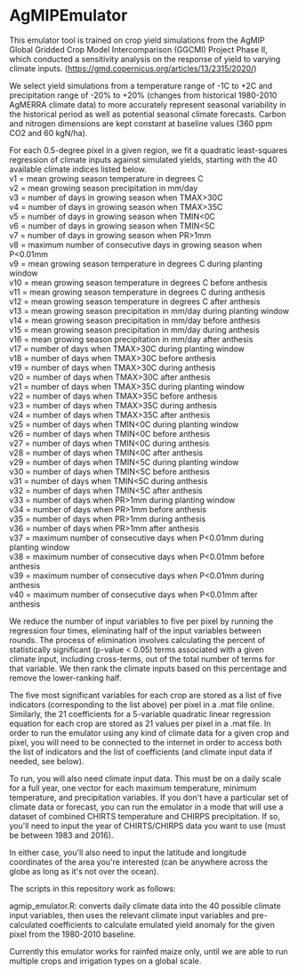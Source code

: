 # AgMIPEmulator

This emulator tool is trained on crop yield simulations from the AgMIP Global Gridded Crop Model Intercomparison 
(GGCMI) Project Phase II, which conducted a sensitivity analysis on the response of yield to varying climate inputs.
(https://gmd.copernicus.org/articles/13/2315/2020/)  
  
We select yield simulations from a temperature range of -1C to +2C and precipitation range of -20% to +20% (changes 
from historical 1980-2010 AgMERRA climate data) to more accurately represent seasonal variability in the historical 
period as well as potential seasonal climate forecasts. Carbon and nitrogen dimensions are kept constant at baseline 
values (360 ppm CO2 and 60 kgN/ha).  
  
For each 0.5-degree pixel in a given region, we fit a quadratic least-squares regression of climate inputs against 
simulated yields, starting with the 40 available climate indices listed below.   
v1 = mean growing season temperature in degrees C  
v2 = mean growing season precipitation in mm/day  
v3 = number of days in growing season when TMAX>30C  
v4 = number of days in growing season when TMAX>35C  
v5 = number of days in growing season when TMIN<0C  
v6 = number of days in growing season when TMIN<5C  
v7 = number of days in growing season when PR>1mm  
v8 = maximum number of consecutive days in growing season when P<0.01mm  
v9 = mean growing season temperature in degrees C during planting window  
v10 = mean growing season temperature in degrees C before anthesis  
v11 = mean growing season temperature in degrees C during anthesis  
v12 = mean growing season temperature in degrees C after anthesis  
v13 = mean growing season precipitation in mm/day during planting window  
v14 = mean growing season precipitation in mm/day before anthesis  
v15 = mean growing season precipitation in mm/day during anthesis  
v16 = mean growing season precipitation in mm/day after anthesis  
v17 = number of days when TMAX>30C during planting window  
v18 = number of days when TMAX>30C before anthesis  
v19 = number of days when TMAX>30C during anthesis  
v20 = number of days when TMAX>30C after anthesis  
v21 = number of days when TMAX>35C during planting window  
v22 = number of days when TMAX>35C before anthesis  
v23 = number of days when TMAX>35C during anthesis  
v24 = number of days when TMAX>35C after anthesis  
v25 = number of days when TMIN<0C during planting window  
v26 = number of days when TMIN<0C before anthesis  
v27 = number of days when TMIN<0C during anthesis  
v28 = number of days when TMIN<0C after anthesis  
v29 = number of days when TMIN<5C during planting window  
v30 = number of days when TMIN<5C before anthesis  
v31 = number of days when TMIN<5C during anthesis  
v32 = number of days when TMIN<5C after anthesis  
v33 = number of days when PR>1mm during planting window  
v34 = number of days when PR>1mm before anthesis  
v35 = number of days when PR>1mm during anthesis  
v36 = number of days when PR>1mm after anthesis  
v37 = maximum number of consecutive days when P<0.01mm during planting window  
v38 = maximum number of consecutive days when P<0.01mm before anthesis  
v39 = maximum number of consecutive days when P<0.01mm during anthesis  
v40 = maximum number of consecutive days when P<0.01mm after anthesis  
  
We reduce the number of input variables to five per pixel by running the regression four times, eliminating half of 
the input variables between rounds. The process of elimination involves calculating the percent of statistically 
significant (p-value < 0.05) terms associated with a given climate input, including cross-terms, out of the total number 
of terms for that variable. We then rank the climate inputs based on this percentage and remove the lower-ranking half.  
  
The five most significant variables for each crop are stored as a list of five indicators (corresponding to the list 
above) per pixel in a .mat file online. Similarly, the 21 coefficients for a 5-variable quadratic linear regression equation 
for each crop are stored as 21 values per pixel in a .mat file. In order to run the emulator using any kind of climate data 
for a given crop and pixel, you will need to be connected to the internet in order to access both the list of indicators 
and the list of coefficients (and climate input data if needed, see below).  
  
To run, you will also need climate input data. This must be on a daily scale for a full year, one vector for each maximum
temperature, minimum temperature, and precipitation variables. If you don't have a particular set of climate data or forecast, 
you can run the emulator in a mode that will use a dataset of combined CHIRTS temperature and CHIRPS precipitation. If so, 
you'll need to input the year of CHIRTS/CHIRPS data you want to use (must be between 1983 and 2016).  
  
In either case, you'll also need to input the latitude and longitude coordinates of the area you're interested (can be 
anywhere across the globe as long as it's not over the ocean).   
  
The scripts in this repository work as follows:  
  
agmip_emulator.R: converts daily climate data into the 40 possible climate input variables, then uses the relevant climate 
input variables and pre-calculated coefficients to calculate emulated yield anomaly for the given pixel from the 1980-2010 
baseline.  
  
Currently this emulator works for rainfed maize only, until we are able to run multiple crops and irrigation types on a 
global scale.  
